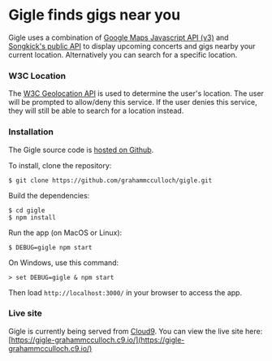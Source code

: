 # Gigle finds gigs near you
Gigle uses a combination of [Google Maps Javascript API (v3)](https://developers.google.com/maps/documentation/javascript/) and [Songkick's public API](http://www.songkick.com/developer/) to display upcoming concerts and gigs nearby your current location. Alternatively you can search for a specific location.

### W3C Location
The [W3C Geolocation API](http://en.wikipedia.org/wiki/W3C_Geolocation_API) is used to determine the user's location. The user will be prompted to allow/deny this service. If the user denies this service, they will still be able to search for a location instead.

### Installation
The Gigle source code is [hosted on Github](https://github.com/grahammcculloch/gigle).

To install, clone the repository:

```
$ git clone https://github.com/grahammcculloch/gigle.git
```

Build the dependencies:

```
$ cd gigle
$ npm install
```

Run the app (on MacOS or Linux):

```
$ DEBUG=gigle npm start
```

On Windows, use this command:

```
> set DEBUG=gigle & npm start
```

Then load `http://localhost:3000/` in your browser to access the app.

### Live site
Gigle is currently being served from [Cloud9](https://c9.io/). You can view the live site here:
[https://gigle-grahammcculloch.c9.io/](https://gigle-grahammcculloch.c9.io/)